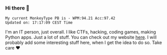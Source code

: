 ### Hi there 👋
<!-- PB START -->
```
My current MonkeyType PB is - WPM:94.21 Acc:97.42
Updated on: 17:17:09 CEST Time
```
<!-- PB END -->
I'm an IT person, just overall. I like CTFs, hacking, coding games, making Python apps. Just a lot of stuff.
You can check out my website [here](https://skill3472.github.io/).
I will probably add some interesting stuff here, when I get the idea to do so. Take care ❤️
